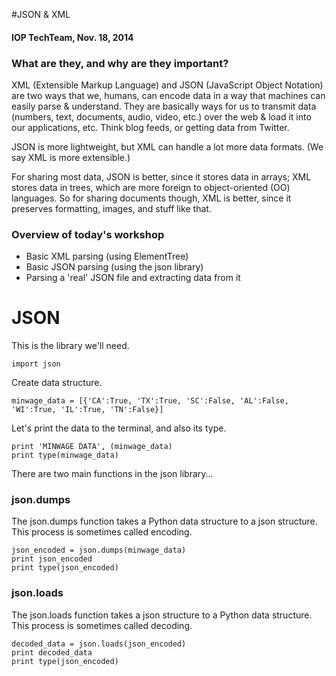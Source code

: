 #JSON & XML
#### IOP TechTeam, Nov. 18, 2014

### What are they, and why are they important?

XML (Extensible Markup Language) and JSON (JavaScript Object Notation) are two
ways that we, humans, can encode data in a way that machines can easily parse &
understand. They are basically ways for us to transmit data (numbers, text, documents, audio, video, etc.) over the web & load
it into our applications, etc. Think blog feeds, or getting data from Twitter.

JSON is more lightweight, but XML can handle a lot more data formats. (We say XML is more
extensible.) 

For sharing most data, JSON is better, since it stores data in arrays; XML
stores data in trees, which are more foreign to object-oriented (OO) languages.
So for sharing documents though, XML is better, since it preserves formatting,
images, and stuff like that.

### Overview of today's workshop

* Basic XML parsing (using ElementTree)
* Basic JSON parsing (using the json library)
* Parsing a 'real' JSON file and extracting data from it

# JSON

This is the library we'll need.

`import json`

Create data structure.

`minwage_data = [{'CA':True, 'TX':True, 'SC':False, 'AL':False, 'WI':True, 'IL':True, 'TN':False}]`

Let's print the data to the terminal, and also its type.

    print 'MINWAGE DATA', (minwage_data)
    print type(minwage_data)

There are two main functions in the json library...

### json.dumps

The json.dumps function takes a Python data structure to a json structure. This process is sometimes called encoding.

    json_encoded = json.dumps(minwage_data)
    print json_encoded
    print type(json_encoded)

### json.loads

The json.loads function takes a json structure to a Python data structure. This process is sometimes called decoding.

    decoded_data = json.loads(json_encoded)
    print decoded_data
    print type(json_encoded)

